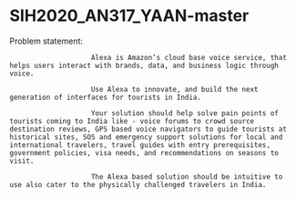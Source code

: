 # SIH2020_AN317_YAAN-master

Problem statement:    
                        
                        Alexa is Amazon’s cloud base voice service, that helps users interact with brands, data, and business logic through voice.
                        
                        Use Alexa to innovate, and build the next generation of interfaces for tourists in India.
                        
                        Your solution should help solve pain points of tourists coming to India like - voice forums to crowd source destination reviews, GPS based voice navigators to guide tourists at historical sites, SOS and emergency support solutions for local and international travelers, travel guides with entry prerequisites, government policies, visa needs, and recommendations on seasons to visit.
                        
                        The Alexa based solution should be intuitive to use also cater to the physically challenged travelers in India.
